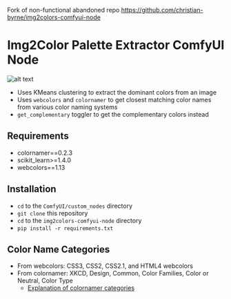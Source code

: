 Fork of non-functional abandoned repo https://github.com/christian-byrne/img2colors-comfyui-node


# Img2Color Palette Extractor ComfyUI Node

![alt text](wiki/demo.png)

- Uses KMeans clustering to extract the dominant colors from an image
- Uses `webcolors` and `colornamer` to get closest matching color names from various color naming systems
- `get_complementary` toggler to get the complementary colors instead


## Requirements

- colornamer==0.2.3
- scikit_learn>=1.4.0
- webcolors==1.13

## Installation

- `cd` to the `ComfyUI/custom_nodes` directory
- `git clone` this repository
- `cd` to the `img2colors-comfyui-node` directory
- `pip install -r requirements.txt`


## Color Name Categories

- From webcolors: CSS3, CSS2, CSS2.1, and HTML4 webcolors
- From colornamer: XKCD, Design, Common, Color Families, Color or Neutral, Color Type
  - [Explanation of colornamer categories](https://github.com/stitchfix/colornamer?tab=readme-ov-file#interpreting-results)
